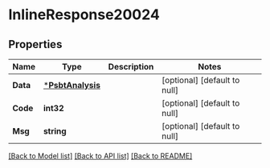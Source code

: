 # InlineResponse20024

## Properties
Name | Type | Description | Notes
------------ | ------------- | ------------- | -------------
**Data** | [***PsbtAnalysis**](PSBTAnalysis.md) |  | [optional] [default to null]
**Code** | **int32** |  | [optional] [default to null]
**Msg** | **string** |  | [optional] [default to null]

[[Back to Model list]](../README.md#documentation-for-models) [[Back to API list]](../README.md#documentation-for-api-endpoints) [[Back to README]](../README.md)

